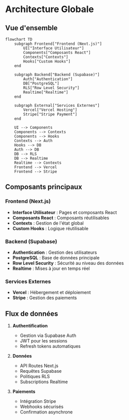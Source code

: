 # Architecture Globale

## Vue d'ensemble

```mermaid
flowchart TD
    subgraph Frontend["Frontend (Next.js)"]
        UI["Interface Utilisateur"]
        Components["Composants React"]
        Contexts["Contexts"]
        Hooks["Custom Hooks"]
    end

    subgraph Backend["Backend (Supabase)"]
        Auth["Authentication"]
        DB["PostgreSQL"]
        RLS["Row Level Security"]
        Realtime["Realtime"]
    end

    subgraph External["Services Externes"]
        Vercel["Vercel Hosting"]
        Stripe["Stripe Payment"]
    end

    UI --> Components
    Components --> Contexts
    Components --> Hooks
    Contexts --> Auth
    Hooks --> DB
    Auth --> DB
    DB --> RLS
    DB --> Realtime
    Realtime --> Contexts
    Frontend --> Vercel
    Frontend --> Stripe
```

## Composants principaux

### Frontend (Next.js)
- **Interface Utilisateur** : Pages et composants React
- **Composants React** : Composants réutilisables
- **Contexts** : Gestion de l'état global
- **Custom Hooks** : Logique réutilisable

### Backend (Supabase)
- **Authentication** : Gestion des utilisateurs
- **PostgreSQL** : Base de données principale
- **Row Level Security** : Sécurité au niveau des données
- **Realtime** : Mises à jour en temps réel

### Services Externes
- **Vercel** : Hébergement et déploiement
- **Stripe** : Gestion des paiements

## Flux de données

1. **Authentification**
   - Gestion via Supabase Auth
   - JWT pour les sessions
   - Refresh tokens automatiques

2. **Données**
   - API Routes Next.js
   - Requêtes Supabase
   - Politiques RLS
   - Subscriptions Realtime

3. **Paiements**
   - Intégration Stripe
   - Webhooks sécurisés
   - Confirmation asynchrone
